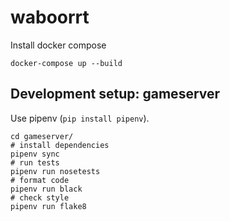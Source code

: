 # waboorrt

Install docker compose

    docker-compose up --build

## Development setup: gameserver

Use pipenv (`pip install pipenv`).

    cd gameserver/
    # install dependencies
    pipenv sync
    # run tests
    pipenv run nosetests
    # format code
    pipenv run black
    # check style
    pipenv run flake8